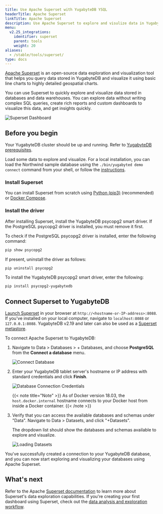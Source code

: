 ```yaml
---
title: Use Apache Superset with YugabyteDB YSQL
headerTitle: Apache Superset
linkTitle: Apache Superset
description: Use Apache Superset to explore and visulize data in YugabyteDB.
menu:
  v2.25_integrations:
    identifier: superset
    parent: tools
    weight: 20
aliases:
  - /stable/tools/superset/
type: docs
---
```


[Apache Superset](https://superset.apache.org/) is an open-source data exploration and visualization tool that helps you query data stored in YugabyteDB and visualize it using basic line charts to highly detailed geospatial charts.

You can use Superset to quickly explore and visualize data stored in databases and data warehouses. You can explore data without writing complex SQL queries, create rich reports and custom dashboards to visualize this data, and get insights quickly.

![Superset Dashboard](/images/develop/tools/superset/dashboard.png)

## Before you begin

Your YugabyteDB cluster should be up and running. Refer to [YugabyteDB prerequisites](../#yugabytedb-prerequisites).

Load some data to explore and visualize. For a local installation, you can load the Northwind sample database using the `./bin/yugabyted demo connect` command from your shell, or follow the [instructions](../../../sample-data/northwind/).

### Install Superset

You can install Superset from scratch using [Python (pip3)](https://superset.apache.org/docs/installation/installing-superset-from-scratch) (recommended) or [Docker Compose](https://superset.apache.org/docs/installation/installing-superset-using-docker-compose).

### Install the driver

After installing Superset, install the YugabyteDB psycopg2 smart driver. If the PostgreSQL psycopg2 driver is installed, you must remove it first.

To check if the PostgreSQL psycopg2 driver is installed, enter the following command:

```sh
pip show psycopg2
```

If present, uninstall the driver as follows:

```sh
pip uninstall psycopg2
```

To install the YugabyteDB psycopg2 smart driver, enter the following:

```sh
pip install psycopg2-yugabytedb
```

## Connect Superset to YugabyteDB

[Launch Superset](https://superset.apache.org/docs/installation/installing-superset-from-scratch/#installing-and-initializing-superset) in your browser at `http://<hostname-or-IP-address>:8088`. If you've installed on your local computer, navigate to `localhost:8088` or `127.0.0.1:8088`. YugabyteDB v2.19 and later can also be used as a [Superset metastore](https://superset.apache.org/docs/installation/configuring-superset#using-a-production-metastore).

To connect Apache Superset to YugabyteDB:

1. Navigate to Data > Databases > + Databases, and choose **PostgreSQL** from the **Connect a database** menu.

    ![Connect Database](/images/develop/tools/superset/connect-database.png)

1. Enter your YugabyteDB tablet server's hostname or IP address with standard credentials and click **Finish**.

    ![Database Connection Credentials](/images/develop/tools/superset/connect-ybdb.png)

    {{< note title="Note" >}}
As of Docker version 18.03, the `host.docker.internal` hostname connects to your Docker host from inside a Docker container.
    {{< /note >}}

1. Verify that you can access the available databases and schemas under "Data". Navigate to Data > Datasets, and click "+Datasets".

    The dropdown list should show the databases and schemas available to explore and visualize.

    ![Loading Datasets](/images/develop/tools/superset/load-dataset.png)

You've successfully created a connection to your YugabyteDB database, and you can now start exploring and visualizing your databases using Apache Superset.

## What's next

Refer to the Apache [Superset documentation](https://superset.apache.org/docs/creating-charts-dashboards/exploring-data#exploring-data-in-superset) to learn more about Superset's data exploration capabilities. If you're creating your first dashboard using Superset, check out the [data analysis and exploration workflow](https://superset.apache.org/docs/creating-charts-dashboards/creating-your-first-dashboard/).
